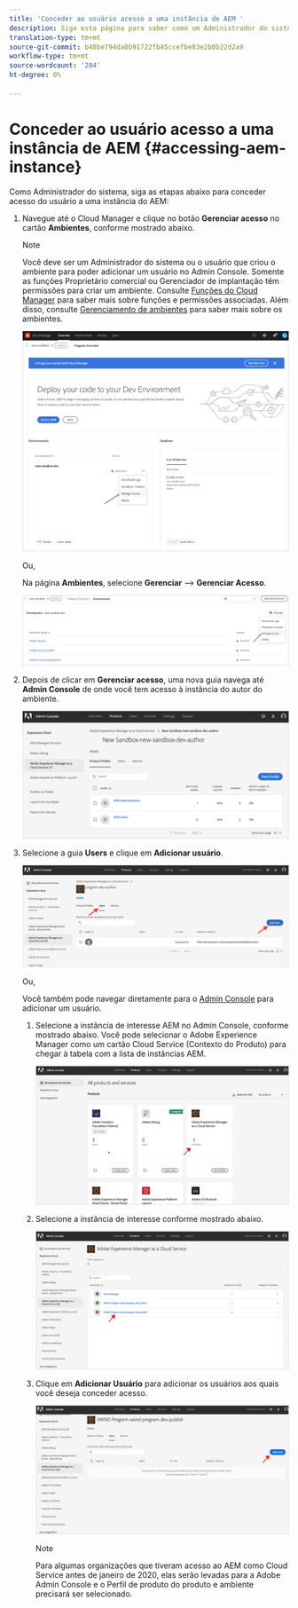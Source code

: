 ```yaml
---
title: 'Conceder ao usuário acesso a uma instância de AEM '
description: Siga esta página para saber como um Administrador do sistema concede acesso a uma instância do AEM
translation-type: tm+mt
source-git-commit: b48be794da0b91722fb45ccefbe83e2b0b22d2a9
workflow-type: tm+mt
source-wordcount: '284'
ht-degree: 0%

---
```



# Conceder ao usuário acesso a uma instância de AEM {#accessing-aem-instance}

Como Administrador do sistema, siga as etapas abaixo para conceder acesso do usuário a uma instância do AEM:

1. Navegue até o Cloud Manager e clique no botão **Gerenciar acesso** no cartão **Ambientes**, conforme mostrado abaixo.

   >[!NOTE]
   >Você deve ser um Administrador do sistema ou o usuário que criou o ambiente para poder adicionar um usuário no Admin Console. Somente as funções Proprietário comercial ou Gerenciador de implantação têm permissões para criar um ambiente. Consulte [Funções do Cloud Manager](/help/onboarding/what-is-required/user-roles-permissions.md) para saber mais sobre funções e permissões associadas. Além disso, consulte [Gerenciamento de ambientes](/help/implementing/cloud-manager/manage-environments.md) para saber mais sobre os ambientes.

   ![](/help/onboarding/getting-access-to-aem-in-cloud/assets/sys-admin6.png)

   Ou,

   Na página **Ambientes**, selecione **Gerenciar** —> **Gerenciar Acesso**.

   ![](/help/onboarding/getting-access-to-aem-in-cloud/assets/sys-admin4.png)


1. Depois de clicar em **Gerenciar acesso**, uma nova guia navega até **Admin Console** de onde você tem acesso à instância do autor do ambiente.

   ![](/help/onboarding/getting-access-to-aem-in-cloud/assets/sys-admin-2.png)

1. Selecione a guia **Users** e clique em **Adicionar usuário**.

   ![](/help/onboarding/what-is-required/assets/admin-console-5.png)



   Ou,

   Você também pode navegar diretamente para o [Admin Console](https://adminconsole.adobe.com) para adicionar um usuário.

   1. Selecione a instância de interesse AEM no Admin Console, conforme mostrado abaixo. Você pode selecionar o Adobe Experience Manager como um cartão Cloud Service (Contexto do Produto) para chegar à tabela com a lista de instâncias AEM.

      ![](/help/onboarding/what-is-required/assets/admin-console-6.png)

   1. Selecione a instância de interesse conforme mostrado abaixo.

      ![](/help/onboarding/what-is-required/assets/admin-console-7.png)


   1. Clique em **Adicionar Usuário** para adicionar os usuários aos quais você deseja conceder acesso.

      ![](/help/onboarding/what-is-required/assets/admin-console-8.png)

      >[!NOTE]
      >Para algumas organizações que tiveram acesso ao AEM como Cloud Service antes de janeiro de 2020, elas serão levadas para a Adobe Admin Console e o Perfil de produto do produto e ambiente precisará ser selecionado.

